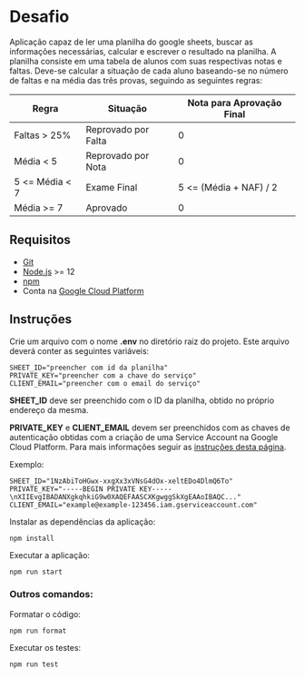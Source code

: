 # Desafio

Aplicação capaz de ler uma planilha do google sheets, buscar as informações necessárias, calcular e escrever o resultado na planilha.
A planilha consiste em uma tabela de alunos com suas respectivas notas e faltas. Deve-se calcular a situação de cada aluno baseando-se no
número de faltas e na média das três provas, seguindo as seguintes regras:

<table>
  <thead>
    <tr>
      <th>Regra</th>
      <th>Situação</th>
      <th>Nota para Aprovação Final</th>
    </tr>
  </thead>
  <tbody>
    <tr>
      <td>Faltas > 25%</td>
      <td>Reprovado por Falta</td>
      <td>0</td>
    </tr>
    <tr>
      <td>Média < 5</td>
      <td>Reprovado por Nota</td>
      <td>0</td>
    </tr>
    <tr>
      <td>5 <= Média < 7</td>
      <td>Exame Final</td>
      <td>5 <= (Média + NAF) / 2</td>
    </tr>
    <tr>
      <td>Média >= 7</td>
      <td>Aprovado</td>
      <td>0</td>
    </tr>
  </tbody>
</table>

## Requisitos
- [Git](https://git-scm.com)
- [Node.js](https://nodejs.org) >= 12
- [npm](https://www.npmjs.com)
- Conta na [Google Cloud Platform](https://cloud.google.com)

## Instruções

Crie um arquivo com o nome **.env** no diretório raiz do projeto.
Este arquivo deverá conter as seguintes variáveis:

```env
SHEET_ID="preencher com id da planilha"
PRIVATE_KEY="preencher com a chave do serviço"
CLIENT_EMAIL="preencher com o email do serviço"
```

**SHEET_ID** deve ser preenchido com o ID da planilha, obtido no próprio endereço da mesma.

**PRIVATE_KEY** e **CLIENT_EMAIL** devem ser preenchidos com as chaves de autenticação
obtidas com a criação de uma Service Account na Google Cloud Platform. Para mais informações
seguir as [instruções desta página](https://theoephraim.github.io/node-google-spreadsheet/#/getting-started/authentication?id=service-account).

Exemplo:

```env
SHEET_ID="1NzAbiToHGwx-xxgXx3xVNsG4dOx-xeltEDo4DlmQ6To"
PRIVATE_KEY="-----BEGIN PRIVATE KEY-----\nXIIEvgIBADANXgkqhkiG9w0XAQEFAASCXKgwggSkXgEAAoIBAQC..."
CLIENT_EMAIL="example@example-123456.iam.gserviceaccount.com"
```

Instalar as dependências da aplicação:
```
npm install
```

Executar a aplicação:
```
npm run start
```

### Outros comandos:

Formatar o código:
```
npm run format
```

Executar os testes:
```
npm run test
```
